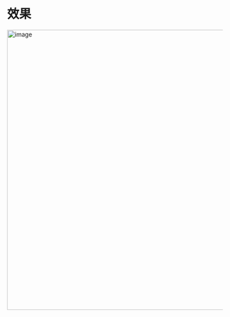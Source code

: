 # 效果
<img width="653" alt="image" src="https://github.com/user-attachments/assets/f1d604ae-2753-4d4e-b19a-9184db791e31" />
